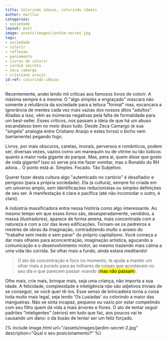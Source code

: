 ```yaml
---
title: Colorindo ideias, colorindo ideais
author: marllus
categories:
- sociedade
layout: post
image: assets/images/jardim-secret.jpg
tags:
- sociedade
- colorir
- reflexao
- pensamento
- livros de colorir
- jardim secreto
- zeca camargo
- cristiano araujo
id-ref: colorindo-ideias
---
```


Recentemente, andei lendo mil críticas aos famosos livros de colorir. A máxima sempre é a mesma: O "algo simples e engraçado" mascara não somente a relutância da sociedade para a leitura "formal" mas, escancara a ignorância de mentes cada vez mais vazias dos nossos ditos "adultos". Aliadas a isso, vêm as inúmeras negativas pela falta de formalidade para um best-seller. Esses críticos, nos passam a ideia de que há um abuso escandaloso bem no meio disso tudo. Desde Zeca Camargo (e sua "singela" analogia entre Cristiano Araújo e estes livros) o bicho vem (seriamente) pegando fogo.

Livros,  por mais obscuros, caretas, imorais, perversos e românticos, 
podem ser, diversas vezes, vazios como um manequim nu de vitrine ou tão 
lúdicos quanto a maior roda gigante do parque. Mas, pera aí, quem disse 
que gosto de roda gigante? Isso só serve pra me fazer vomitar, mas o 
Ronaldo do RH adora… O ponto está aí. Simples. Focado. Tão Subjetivo.

Querer fazer desta cultura algo "autenticado no cartório" é desafiador e perigoso (para a própria sociedade). Ela (a cultura), sempre foi criada em um universo amplo, sem identificações reducionistas ou simples definições de seu ser. A manifestação é clara e pacífica (até não incomodar o outro, é claro).

A indústria massificadora entra nessa história como algo interessante. Ao mesmo tempo em que esses livros são, desesperadamente, vendidos, a massa (ilustradores), aparece de forma amena, mais concentrada com a natureza e com a cor das leves edificações. Tornam-se os pedreiros e mestres de obras da imaginação, contradizendo muito o anseio do "trabalhe sem medo e sem parar" do próprio capitalismo. Você começa a dar mais olhares para aconcentração, imaginação artística, aguçando a comunicação e o desenvolvimento motor, ao mesmo trazendo mais calma a uma vida tão corrida. Se olhar mais a fundo, ainda estará meditando! 

> O ato da concentração e foco no momento, te ajuda a manter um olhar mais a purado para as milhares de coisas que acontecem no seu dia e que parecem passar voando (<mark>mas não passam</mark>).

Olhe mais, crie mais, brinque mais, seja uma criança, não importa a sua idade. A felicidade, complexidade e inteligência não são adjetivos triviais de se conseguir, se você quer tê-los. Esse senso de brincadeira torna a coisa toda muito mais legal, seja lendo 'Os Lusíadas' ou colorindo a maior das mangueiras. Não se sinta incapaz, pequeno ou vazio por estar competindo com seu filho quem dá vida a mais árvores e flores. O ato de tentar seguir padrões "inteligentes" (sérios) em tudo que faz, aos poucos vai te causando um dano: <span class="spoiler">o da ilusão de tentar ser um feliz forçado.</span>

{% include image.html url="/assets/images/jardim-secret-2.jpg" description="Qual o seu posicionamento?" %}
